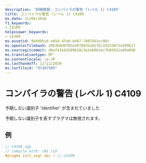 ```yaml
---
description: '詳細情報: コンパイラの警告 (レベル 1) C4109'
title: コンパイラの警告 (レベル 1) C4109
ms.date: 11/04/2016
f1_keywords:
- C4109
helpviewer_keywords:
- C4109
ms.assetid: 9e8d95c6-e05d-47e0-bd87-78974b3cc06c
ms.openlocfilehash: 2063b6d9f85e497892bad27bc1b553872a309b17
ms.sourcegitcommit: d6af41e42699628c3e2e6063ec7b03931a49a098
ms.translationtype: MT
ms.contentlocale: ja-JP
ms.lasthandoff: 12/11/2020
ms.locfileid: "97267509"
---
```

# <a name="compiler-warning-level-1-c4109"></a>コンパイラの警告 (レベル 1) C4109

予期しない識別子 'identifier' が含まれていました

予期しない識別子を表すプラグマは無視されます。

## <a name="example"></a>例

```cpp
// C4109.cpp
// compile with: /W1 /LD
#pragma init_seg( abc ) // C4109
```
